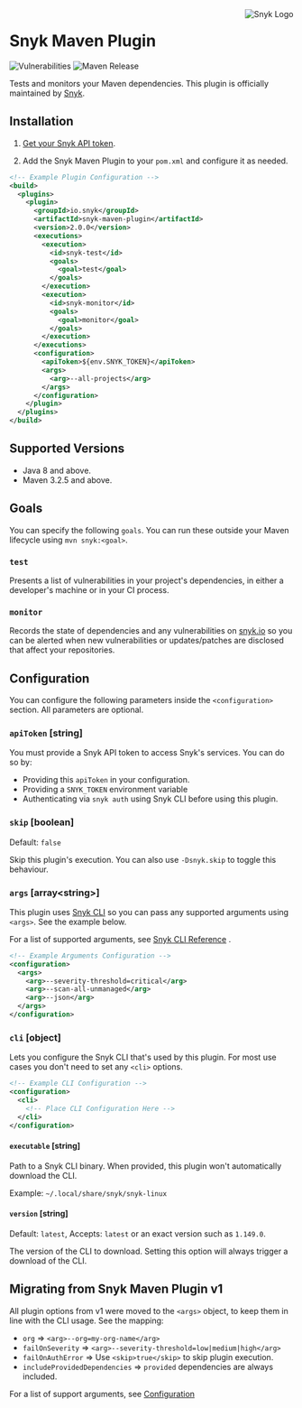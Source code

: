 <img src="https://snyk.io/style/asset/logo/snyk-print.svg" alt="Snyk Logo" style="float:right" />

# Snyk Maven Plugin

![Vulnerabilities](https://img.shields.io/snyk/vulnerabilities/github/snyk/snyk-maven-plugin.svg)
![Maven Release](https://img.shields.io/maven-central/v/io.snyk/snyk-maven-plugin)

Tests and monitors your Maven dependencies. This plugin is officially maintained
by [Snyk](https://snyk.io).

## Installation

1. [Get your Snyk API token](https://snyk.co/ucT6J).

2. Add the Snyk Maven Plugin to your `pom.xml` and configure it as needed.

```xml
<!-- Example Plugin Configuration -->
<build>
  <plugins>
    <plugin>
      <groupId>io.snyk</groupId>
      <artifactId>snyk-maven-plugin</artifactId>
      <version>2.0.0</version>
      <executions>
        <execution>
          <id>snyk-test</id>
          <goals>
            <goal>test</goal>
          </goals>
        </execution>
        <execution>
          <id>snyk-monitor</id>
          <goals>
            <goal>monitor</goal>
          </goals>
        </execution>
      </executions>
      <configuration>
        <apiToken>${env.SNYK_TOKEN}</apiToken>
        <args>
          <arg>--all-projects</arg>
        </args>
      </configuration>
    </plugin>
  </plugins>
</build>
```

## Supported Versions

- Java 8 and above.
- Maven 3.2.5 and above.

## Goals

You can specify the following `goals`. You can run these outside your Maven
lifecycle using `mvn snyk:<goal>`.

### `test`

Presents a list of vulnerabilities in your project's dependencies, in either a
developer's machine or in your CI process.

### `monitor`

Records the state of dependencies and any vulnerabilities
on [snyk.io](https://snyk.io) so you can be alerted when new vulnerabilities or
updates/patches are disclosed that affect your repositories.

## Configuration

You can configure the following parameters inside the `<configuration>` section.
All parameters are optional.

### `apiToken` \[string\]

You must provide a Snyk API token to access Snyk's services. You can do so by:

- Providing this `apiToken` in your configuration.
- Providing a `SNYK_TOKEN` environment variable
- Authenticating via `snyk auth` using Snyk CLI before using this plugin.

### `skip` \[boolean\]

Default: `false`

Skip this plugin's execution. You can also use `-Dsnyk.skip` to toggle this
behaviour.

### `args` \[array\<string\>\]

This plugin uses [Snyk CLI](https://github.com/snyk/snyk) so you can pass any
supported arguments using `<args>`. See the example below.

For a list of supported arguments,
see [Snyk CLI Reference](https://support.snyk.io/hc/en-us/articles/360003812578-CLI-reference)
.

```xml
<!-- Example Arguments Configuration -->
<configuration>
  <args>
    <arg>--severity-threshold=critical</arg>
    <arg>--scan-all-unmanaged</arg>
    <arg>--json</arg>
  </args>
</configuration>
```

### `cli` \[object\]

Lets you configure the Snyk CLI that's used by this plugin. 
For most use cases you don't need to set any `<cli>` options.

```xml
<!-- Example CLI Configuration -->
<configuration>
  <cli>
    <!-- Place CLI Configuration Here -->
  </cli>
</configuration>
```

#### `executable` \[string\]

Path to a Snyk CLI binary. When provided, this plugin won't automatically
download the CLI.

Example: `~/.local/share/snyk/snyk-linux`

#### `version` \[string\]

Default: `latest`, Accepts: `latest` or an exact version such as `1.149.0`.

The version of the CLI to download. Setting this option will always trigger
a download of the CLI.

## Migrating from Snyk Maven Plugin v1

All plugin options from v1 were moved to the `<args>` object, to keep them in
line with the CLI usage. See the mapping:

- `org` => `<arg>--org=my-org-name</arg>`
- `failOnSeverity` => `<arg>--severity-threshold=low|medium|high</arg>`
- `failOnAuthError` => Use `<skip>true</skip>` to skip plugin execution.
- `includeProvidedDependencies` => `provided` dependencies are always included.

For a list of support arguments, see [Configuration](#args-arraystring)
